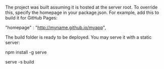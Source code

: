 The project was built assuming it is hosted at the server root. To override this, specify the homepage in your package.json. For example, add this to build it for GitHub Pages:

"homepage" : "http://myname.github.io/myapp",

The build folder is ready to be deployed. You may serve it with a static server:

npm install -g serve

serve -s build
